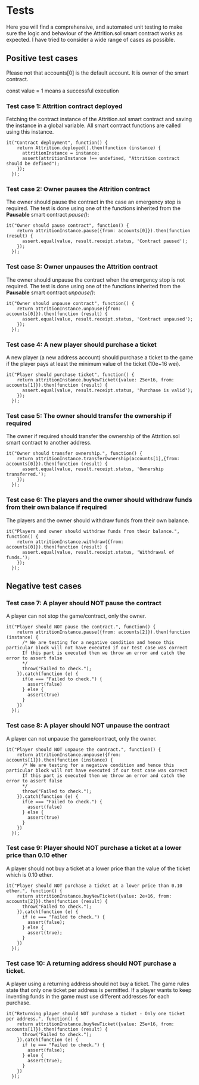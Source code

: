 # Tests
Here you will find a comprehensive, and automated unit testing to make sure the logic and behaviour of the Attrition.sol smart contract works as expected.
I have tried to consider a wide range of cases as possible.

## Positive test cases
Please not that accounts[0] is the default account. It is owner of the smart contract.

const value = 1 means a successful execution
### Test case 1: Attrition contract deployed
Fetching the contract instance of the Attrition.sol smart contract and saving the instance in a global variable.
All smart contract functions are called using this instance.
```
it("Contract deployment", function() {
    return Attrition.deployed().then(function (instance) {
      attritionInstance = instance;
      assert(attritionInstance !== undefined, "Attrition contract should be defined");
    });
  });
```
### Test case 2: Owner pauses the Attrition contract
The owner should pause the contract in the case an emergency stop is required.
The test is done using one of the functions inherited from the **Pausable** smart contract _pause()_:
```
it("Owner should pause contract", function() {
    return attritionInstance.pause({from: accounts[0]}).then(function (result) {
      assert.equal(value, result.receipt.status, 'Contract paused');
    });
  });
```
### Test case 3: Owner unpauses the Attrition contract
The owner should unpause the contract when the emergency stop is not required.
The test is done using one of the functions inherited from the **Pausable** smart contract _unpause()_:
```
it("Owner should unpause contract", function() {
    return attritionInstance.unpause({from: accounts[0]}).then(function (result) {
      assert.equal(value, result.receipt.status, 'Contract unpaused');
    });
  });
```
### Test case 4: A new player should purchase a ticket
A new player (a new address account) should purchase a ticket to the game 
if the player pays at least the minimum value of the ticket (10e+16 wei).
```
it("Player should purchase ticket", function() {
    return attritionInstance.buyNewTicket({value: 25e+16, from: accounts[1]}).then(function (result) {
      assert.equal(value, result.receipt.status, 'Purchase is valid');
    });
  });
```
### Test case 5: The owner should transfer the ownership if required
The owner if required should transfer the ownership of the Attrition.sol smart contract to another address.
```
it("Owner should transfer ownership.", function() {
    return attritionInstance.transferOwnership(accounts[1],{from: accounts[0]}).then(function (result) {
      assert.equal(value, result.receipt.status, 'Ownership transferred.');
    });
  });
```
### Test case 6: The players and the owner should withdraw funds from their own balance if required
The players and the owner should withdraw funds from their own balance.
```
it("Players and owner should withdraw funds from their balance.", function() {
    return attritionInstance.withdraw({from: accounts[0]}).then(function (result) {
      assert.equal(value, result.receipt.status, 'Withdrawal of funds.');
    });
  });
```

## Negative test cases

### Test case 7: A player should NOT pause the contract
A player can not stop the game/contract, only the owner.
```
it("Player should NOT pause the contract.", function() {
    return attritionInstance.pause({from: accounts[2]}).then(function (instance) {
      /* We are testing for a negative condition and hence this particular block will not have executed if our test case was correct
      If this part is executed then we throw an error and catch the error to assert false
      */
      throw("Failed to check.");
    }).catch(function (e) {
      if(e === "Failed to check.") {
        assert(false)
      } else {
        assert(true)
      }
    })
  });
```
### Test case 8: A player should NOT unpause the contract
A player can not unpause the game/contract, only the owner.
```
it("Player should NOT unpause the contract.", function() {
    return attritionInstance.unpause({from: accounts[1]}).then(function (instance) {
      /* We are testing for a negative condition and hence this particular block will not have executed if our test case was correct
      If this part is executed then we throw an error and catch the error to assert false
      */
      throw("Failed to check.");
    }).catch(function (e) {
      if(e === "Failed to check.") {
        assert(false)
      } else {
        assert(true)
      }
    })
  });
```
### Test case 9: Player should NOT purchase a ticket at a lower price than 0.10 ether
A player should not buy a ticket at a lower price than the value of the ticket which is 0.10 ether.
```
it("Player should NOT purchase a ticket at a lower price than 0.10 ether.", function() {
    return attritionInstance.buyNewTicket({value: 2e+16, from: accounts[2]}).then(function (result) {
      throw("Failed to check.");
    }).catch(function (e) {
      if (e === "Failed to check.") {
        assert(false);
      } else {
        assert(true);
      }
    })
  });
```
### Test case 10: A returning address should NOT purchase a ticket.
A player using a returning address should not buy a ticket.
The game rules state that only one ticket per address is permitted.
If a player wants to keep inventing funds in the game must use different addresses for each purchase.
```
it("Returning player should NOT purchase a ticket - Only one ticket per address.", function() {
    return attritionInstance.buyNewTicket({value: 25e+16, from: accounts[1]}).then(function (result) {
      throw("Failed to check.");
    }).catch(function (e) {
      if (e === "Failed to check.") {
        assert(false);
      } else {
        assert(true);
      }
    })
  });
```
